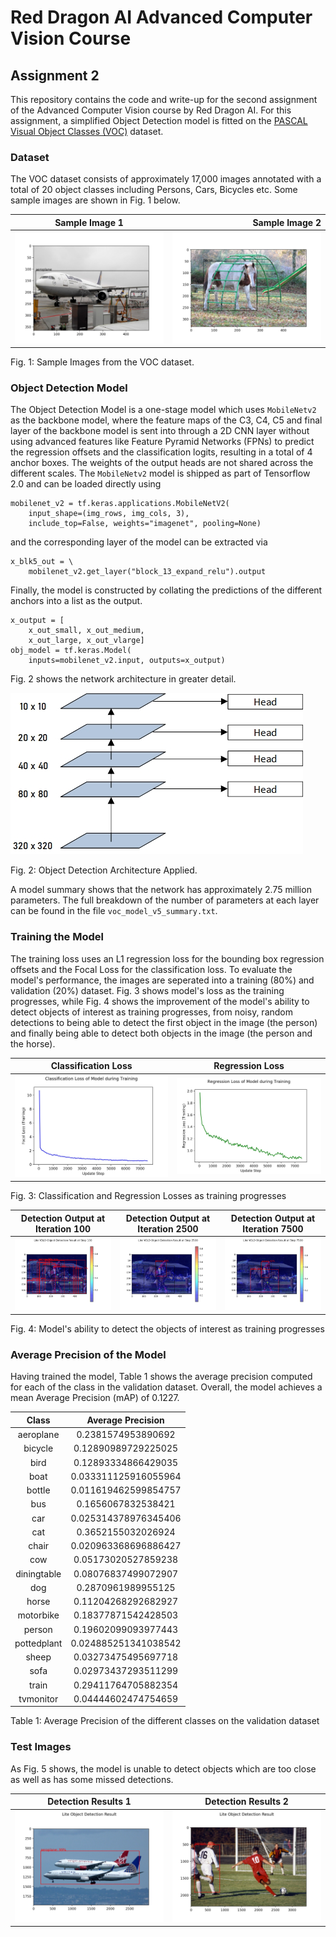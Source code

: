 # Red Dragon AI Advanced Computer Vision Course
## Assignment 2

This repository contains the code and write-up for the second assignment of the Advanced Computer Vision course by Red Dragon AI. For this assignment, a simplified Object Detection model is fitted on the [PASCAL Visual Object Classes (VOC)](http://host.robots.ox.ac.uk/pascal/VOC/) dataset. 

### Dataset
The VOC dataset consists of approximately 17,000 images annotated with a total of 20 object classes including Persons, Cars, Bicycles etc. Some sample images are shown in Fig. 1 below.

Sample Image 1 | Sample Image 2
:-------------:|---------------:
![voc_image_1](voc_image_1.jpg) | ![voc_image_2](voc_image_2.jpg)

Fig. 1: Sample Images from the VOC dataset.

### Object Detection Model
The Object Detection Model is a one-stage model which uses `MobileNetv2` as the backbone model, where the feature maps of the C3, C4, C5 and final layer of the backbone model is sent into through a 2D CNN layer without using advanced features like Feature Pyramid Networks (FPNs) to predict the regression offsets and the classification logits, resulting in a total of 4 anchor boxes. The weights of the output heads are not shared across the different scales. The `MobileNetv2` model is shipped as part of Tensorflow 2.0 and can be loaded directly using
```
mobilenet_v2 = tf.keras.applications.MobileNetV2(
    input_shape=(img_rows, img_cols, 3), 
    include_top=False, weights="imagenet", pooling=None)
```
and the corresponding layer of the model can be extracted via
```
x_blk5_out = \
    mobilenet_v2.get_layer("block_13_expand_relu").output
```
Finally, the model is constructed by collating the predictions of the different anchors into a list as the output.
```
x_output = [
    x_out_small, x_out_medium, 
    x_out_large, x_out_vlarge]
obj_model = tf.keras.Model(
    inputs=mobilenet_v2.input, outputs=x_output)
```
Fig. 2 shows the network architecture in greater detail.

![network_architecture](object_detection_network_architecture.jpg)

Fig. 2: Object Detection Architecture Applied.

A model summary shows that the network has approximately 2.75 million parameters. The full breakdown of the number of parameters at each layer can be found in the file `voc_model_v5_summary.txt`.

### Training the Model
The training loss uses an L1 regression loss for the bounding box regression offsets and the Focal Loss for the classification loss. To evaluate the model's performance, the images are seperated into a training (80%) and validation (20%) dataset. Fig. 3 shows model's loss as the training progresses, while Fig. 4 shows the improvement of the model's ability to detect objects of interest as training progresses, from noisy, random detections to being able to detect the first object in the image (the person) and finally being able to detect both objects in the image (the person and the horse).

Classification Loss | Regression Loss
:------------------:|:---------------:
![cls_loss](classification_loss.jpg) | ![reg_loss](regression_losses.jpg)

Fig. 3: Classification and Regression Losses as training progresses

Detection Output at Iteration 100 | Detection Output at Iteration 2500 | Detection Output at Iteration 7500
:------------------:|:---------------:|:---------------:
![output_100](https://github.com/WD-Leong/Red-Dragon-AI-Course-Advanced-CV-Assignment/blob/master/assignment_2/Results/voc_obj_detect_100.jpg) | ![output_2500](https://github.com/WD-Leong/Red-Dragon-AI-Course-Advanced-CV-Assignment/blob/master/assignment_2/Results/voc_obj_detect_2500.jpg) | ![output_7500](https://github.com/WD-Leong/Red-Dragon-AI-Course-Advanced-CV-Assignment/blob/master/assignment_2/Results/voc_obj_detect_7500.jpg)

Fig. 4: Model's ability to detect the objects of interest as training progresses

### Average Precision of the Model
Having trained the model, Table 1 shows the average precision computed for each of the class in the validation dataset. Overall, the model achieves a mean Average Precision (mAP) of 0.1227.

Class | Average Precision
:----:|:----------------:
aeroplane | 0.2381574953890692
bicycle | 0.12890989729225025
bird | 0.12893334866429035
boat | 0.033311125916055964
bottle | 0.011619462599854757
bus | 0.1656067832538421
car | 0.025314378976345406
cat | 0.3652155032026924
chair | 0.020963368696886427
cow | 0.05173020527859238
diningtable | 0.08076837499072907
dog | 0.2870961989955125
horse | 0.11204268292682927
motorbike | 0.18377871542428503
person | 0.19602099093977443
pottedplant | 0.024885251341038542
sheep | 0.03273475495697718
sofa | 0.02973437293511299
train | 0.29411764705882354
tvmonitor | 0.04444602474754659

Table 1: Average Precision of the different classes on the validation dataset

### Test Images
As Fig. 5 shows, the model is unable to detect objects which are too close as well as has some missed detections. 

Detection Results 1 | Detection Results 2
:------------------:|:---------------:
![football_detection](https://github.com/WD-Leong/Red-Dragon-AI-Course-Advanced-CV-Assignment/blob/master/assignment_2/Results/voc_lite_object_detection_1.jpg) | ![aeroplane_detection](https://github.com/WD-Leong/Red-Dragon-AI-Course-Advanced-CV-Assignment/blob/master/assignment_2/Results/voc_lite_object_detection_2.jpg)
